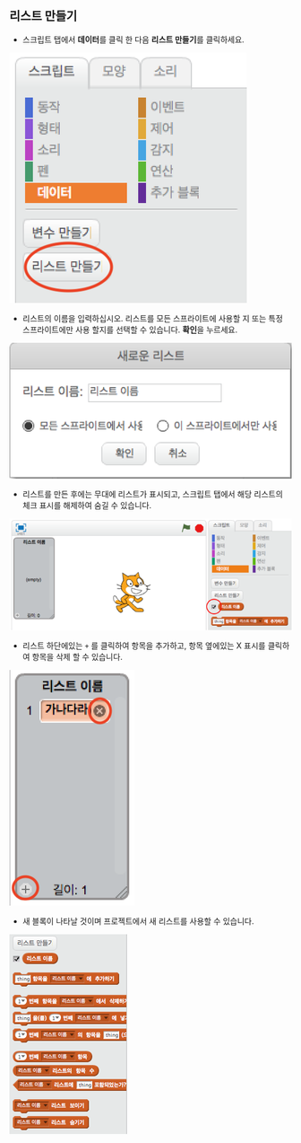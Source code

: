 ## 리스트 만들기

+ 스크립트 탭에서 **데이터**를 클릭 한 다음 **리스트 만들기**를 클릭하세요.

![리스트 만들기](images/make-a-list.png)

+ 리스트의 이름을 입력하십시오. 리스트를 모든 스프라이트에 사용할 지 또는 특정 스프라이트에만 사용 할지를 선택할 수 있습니다. **확인**을 누르세요.

![리스트 이름](images/list-name.png)

+ 리스트를 만든 후에는 무대에 리스트가 표시되고, 스크립트 탭에서 해당 리스트의 체크 표시를 해제하여 숨길 수 있습니다.

![리스트 표시 / 숨기기](images/list-show-hide.png)

+ 리스트 하단에있는 `+` 를 클릭하여 항목을 추가하고, 항목 옆에있는 X 표시를 클릭하여 항목을 삭제 할 수 있습니다.

![리스트 표시 / 숨기기](images/list-add-delete.png)

+ 새 블록이 나타날 것이며 프로젝트에서 새 리스트를 사용할 수 있습니다.

![리스트 블록](images/list-blocks.png)